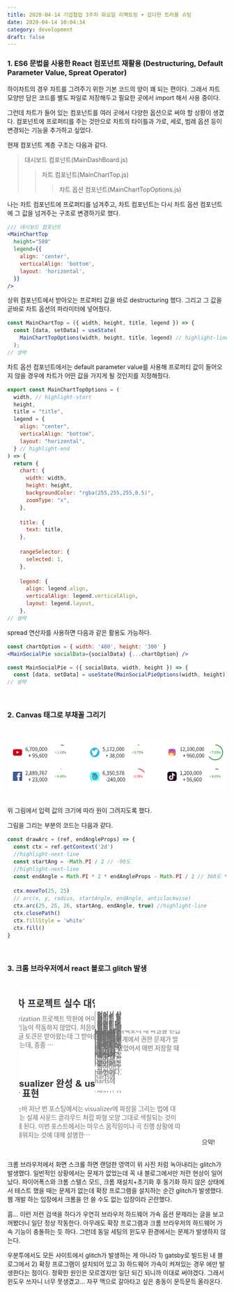 ```yaml
---
title: 2020-04-14 기업협업 3주차 화요일 리팩토링 + 잡다한 트러블 슈팅
date: 2020-04-14 10:04:34
category: development
draft: false
---
```


### 1. ES6 문법을 사용한 React 컴포넌트 재활용 (Destructuring, Default Parameter Value, Spreat Operator)

하이차트의 경우 차트를 그려주기 위한 기본 코드의 양이 꽤 되는 편이다. 그래서 차트 모양만 담은 코드를 별도 파일로 저장해두고 필요한 곳에서 import 해서 사용 중이다.

그런데 차트가 들어 있는 컴포넌트를 여러 곳에서 다양한 옵션으로 써야 할 상황이 생겼다. 컴포넌트에 프로퍼티를 주는 것만으로 차트의 타이틀과 가로, 세로, 범례 옵션 등이 변경되는 기능을 추가하고 싶었다.

현재 컴포넌트 계층 구조는 다음과 같다.

> 대시보드 컴포넌트(MainDashBoard.js)
>
> > 차트 컴포넌트(MainChartTop.js)
> >
> > > 차트 옵션 컴포넌트(MainChartTopOptions.js)

나는 차트 컴포넌트에 프로퍼티를 넘겨주고, 차트 컴포넌트는 다시 차트 옵션 컴포넌트에 그 값을 넘겨주는 구조로 변경하기로 했다.

```jsx
/// 대시보드 컴포넌트
<MainChartTop
  height="580"
  legend={{
    align: 'center',
    verticalAlign: 'bottom',
    layout: 'horizontal',
  }}
/>
```

상위 컴포넌트에서 받아오는 프로퍼티 값을 바로 destructuring 했다. 그리고 그 값을 곧바로 차트 옵션의 파라미터에 넣어줬다.

```js
const MainChartTop = ({ width, height, title, legend }) => {
  const [data, setData] = useState(
    MainChartTopOptions(width, height, title, legend) // highlight-line
  );
// 생략
```

차트 옵션 컴포넌트에서는 default parameter value를 사용해 프로퍼티 값이 들어오지 않을 경우에 차트가 어떤 값을 가지게 될 것인지를 지정해줬다.

```js
export const MainChartTopOptions = (
  width, // highlight-start
  height,
  title = "title",
  legend = {
    align: "center",
    verticalAlign: "bottom",
    layout: "horizontal",
  } // highlight-end
) => {
  return {
    chart: {
      width: width,
      height: height,
      backgroundColor: "rgba(255,255,255,0.5)",
      zoomType: "x",
    },

    title: {
      text: title,
    },

    rangeSelector: {
      selected: 1,
    },

    legend: {
      align: legend.align,
      verticalAlign: legend.verticalAlign,
      layout: legend.layout,
    },
// 생략
```

spread 연산자를 사용하면 다음과 같은 활용도 가능하다.

```jsx
const chartOption = { width: '400', height: '300' }
<MainSocialPie socialData={socialData} {...chartOption} />
```

```jsx
const MainSocialPie = ({ socialData, width, height }) => {
  const [data, setData] = useState(MainSocialPieOptions(width, height));
// 생략
```

<br>

### 2. Canvas 태그로 부채꼴 그리기

<br>

<div align="center"><img src="./images/041402.png" /></div>

<br>

위 그림에서 입력 값의 크기에 따라 원이 그려지도록 했다.

그림을 그리는 부분의 코드는 다음과 같다.

```js
const drawArc = (ref, endAngleProps) => {
  const ctx = ref.getContext('2d')
  //highlight-next-line
  const startAng = -Math.PI / 2 // -90도
  //highlight-next-line
  const endAngle = Math.PI * 2 * endAngleProps - Math.PI / 2 // 360도 * x% - 90도

  ctx.moveTo(25, 25)
  // arc(x, y, radius, startAngle, endAngle, anticlockwise)
  ctx.arc(25, 25, 26, startAng, endAngle, true) //highlight-line
  ctx.closePath()
  ctx.fillStyle = 'white'
  ctx.fill()
}
```

<br>

### 3. 크롬 브라우저에서 react 블로그 glitch 발생

<br>

<div align="center"><img src="./images/041401.png" />으악!</div>

<br>

크롬 브라우저에서 화면 스크롤 하면 랜덤한 영역이 위 사진 처럼 녹아내리는 glitch가 발생했다. 일반적인 상황에서는 문제가 없었는데 꼭 내 블로그에서만 저런 현상이 일어났다. 파이어폭스와 크롬 스텔스 모드, 크롬 재설치+초기화 후 동기화 하지 않은 상태에서 테스트 했을 때는 문제가 없는데 확장 프로그램을 설치하는 순간 glitch가 발생했다. 웹 개발 하는 입장에서 크롬을 안 쓸 수도 없는 입장이라 곤란했다.

흠... 이런 저런 검색을 하다가 우연히 브라우저 하드웨어 가속 옵션 문제라는 글을 보고 꺼봤더니 일단 정상 작동한다. 아무래도 확장 프로그램과 크롬 브라우저의 하드웨어 가속 기능이 충돌하는 듯 하다. 그런데 동일 세팅의 윈도우 환경에서는 문제가 발생하지 않는다.

우분투에서도 모든 사이트에서 glitch가 발생하는 게 아니라 1) gatsby로 빌드된 내 블로그에서 2) 확장 프로그램이 설치되어 있고 3) 하드웨어 가속이 켜져있는 경우 에만 발생한다는 점이다. 정확한 원인은 모르겠지만 일단 되긴 되니까 이대로 써야겠다. 그래서 윈도우 쓰자니 너무 못생겼고... 자꾸 맥으로 갈아타고 싶은 충동이 문득문득 올라온다.
